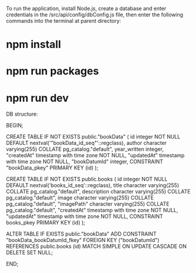 To run the application, install Node.js, create a database and enter credentials in the /src/api/config/dbConfig.js file, then enter the following commands into the terminal at parent directory:

# npm install
# npm run packages
# npm run dev

DB structure:

BEGIN;


CREATE TABLE IF NOT EXISTS public."bookData"
(
    id integer NOT NULL DEFAULT nextval('"bookData_id_seq"'::regclass),
    author character varying(255) COLLATE pg_catalog."default",
    year_written integer,
    "createdAt" timestamp with time zone NOT NULL,
    "updatedAt" timestamp with time zone NOT NULL,
    "bookDatumId" integer,
    CONSTRAINT "bookData_pkey" PRIMARY KEY (id)
);

CREATE TABLE IF NOT EXISTS public.books
(
    id integer NOT NULL DEFAULT nextval('books_id_seq'::regclass),
    title character varying(255) COLLATE pg_catalog."default",
    description character varying(255) COLLATE pg_catalog."default",
    image character varying(255) COLLATE pg_catalog."default",
    "imagePath" character varying(255) COLLATE pg_catalog."default",
    "createdAt" timestamp with time zone NOT NULL,
    "updatedAt" timestamp with time zone NOT NULL,
    CONSTRAINT books_pkey PRIMARY KEY (id)
);

ALTER TABLE IF EXISTS public."bookData"
    ADD CONSTRAINT "bookData_bookDatumId_fkey" FOREIGN KEY ("bookDatumId")
    REFERENCES public.books (id) MATCH SIMPLE
    ON UPDATE CASCADE
    ON DELETE SET NULL;

END;